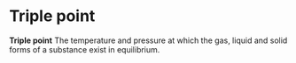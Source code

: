 ---
---
# Triple point

**Triple point** The temperature and pressure at which the gas, liquid
and solid forms of a substance exist in equilibrium.
